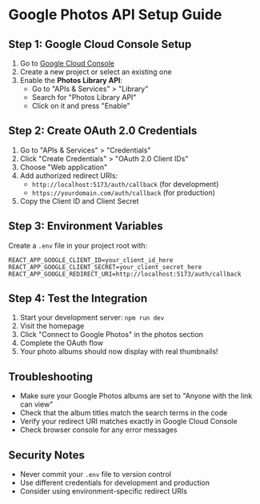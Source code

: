 # Google Photos API Setup Guide

## Step 1: Google Cloud Console Setup

1. Go to [Google Cloud Console](https://console.cloud.google.com/)
2. Create a new project or select an existing one
3. Enable the **Photos Library API**:
   - Go to "APIs & Services" > "Library"
   - Search for "Photos Library API"
   - Click on it and press "Enable"

## Step 2: Create OAuth 2.0 Credentials

1. Go to "APIs & Services" > "Credentials"
2. Click "Create Credentials" > "OAuth 2.0 Client IDs"
3. Choose "Web application"
4. Add authorized redirect URIs:
   - `http://localhost:5173/auth/callback` (for development)
   - `https://yourdomain.com/auth/callback` (for production)
5. Copy the Client ID and Client Secret

## Step 3: Environment Variables

Create a `.env` file in your project root with:

```env
REACT_APP_GOOGLE_CLIENT_ID=your_client_id_here
REACT_APP_GOOGLE_CLIENT_SECRET=your_client_secret_here
REACT_APP_GOOGLE_REDIRECT_URI=http://localhost:5173/auth/callback
```

## Step 4: Test the Integration

1. Start your development server: `npm run dev`
2. Visit the homepage
3. Click "Connect to Google Photos" in the photos section
4. Complete the OAuth flow
5. Your photo albums should now display with real thumbnails!

## Troubleshooting

- Make sure your Google Photos albums are set to "Anyone with the link can view"
- Check that the album titles match the search terms in the code
- Verify your redirect URI matches exactly in Google Cloud Console
- Check browser console for any error messages

## Security Notes

- Never commit your `.env` file to version control
- Use different credentials for development and production
- Consider using environment-specific redirect URIs
